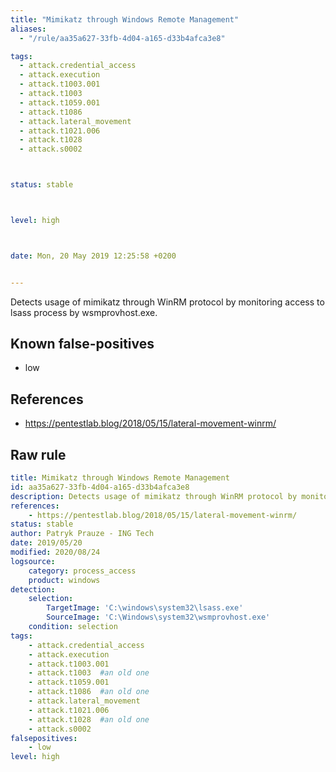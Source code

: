 ```yaml
---
title: "Mimikatz through Windows Remote Management"
aliases:
  - "/rule/aa35a627-33fb-4d04-a165-d33b4afca3e8"

tags:
  - attack.credential_access
  - attack.execution
  - attack.t1003.001
  - attack.t1003
  - attack.t1059.001
  - attack.t1086
  - attack.lateral_movement
  - attack.t1021.006
  - attack.t1028
  - attack.s0002



status: stable



level: high



date: Mon, 20 May 2019 12:25:58 +0200


---
```


Detects usage of mimikatz through WinRM protocol by monitoring access to lsass process by wsmprovhost.exe.

<!--more-->


## Known false-positives

* low



## References

* https://pentestlab.blog/2018/05/15/lateral-movement-winrm/


## Raw rule
```yaml
title: Mimikatz through Windows Remote Management
id: aa35a627-33fb-4d04-a165-d33b4afca3e8
description: Detects usage of mimikatz through WinRM protocol by monitoring access to lsass process by wsmprovhost.exe.
references:
    - https://pentestlab.blog/2018/05/15/lateral-movement-winrm/
status: stable
author: Patryk Prauze - ING Tech
date: 2019/05/20
modified: 2020/08/24
logsource:
    category: process_access
    product: windows
detection:
    selection:
        TargetImage: 'C:\windows\system32\lsass.exe'
        SourceImage: 'C:\Windows\system32\wsmprovhost.exe'
    condition: selection
tags:
    - attack.credential_access
    - attack.execution
    - attack.t1003.001
    - attack.t1003  #an old one
    - attack.t1059.001
    - attack.t1086  #an old one
    - attack.lateral_movement
    - attack.t1021.006
    - attack.t1028  #an old one
    - attack.s0002
falsepositives:
    - low
level: high

```
